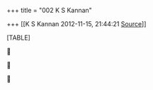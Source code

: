 +++
title = "002 K S Kannan"

+++
[[K S Kannan	2012-11-15, 21:44:21 [Source](https://groups.google.com/g/bvparishat/c/KT6mb3VoA60)]]



[TABLE]







